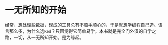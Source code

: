 # 一无所知的开始

经常，想处理些数据，现成的工具总有不顺手顺心的，于是就想学编程自己造。语言那么多，为什么选`Red`？只因觉得它简单易学。本书就是完全门外汉的自学之路，一切，从一无所知开始。是为缘起。